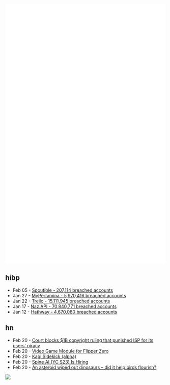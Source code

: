 ![Metrics](https://raw.githubusercontent.com/phixion/phixion/master/metrics.svg)

## hibp

<!--
for https://github.com/phixion/phixion/blob/main/.github/workflows/feeds.yml
-->
<!--START_SECTION:haveibeenpwnd-->
- Feb 05 - [Spoutible - 207,114 breached accounts](https://haveibeenpwned.com/PwnedWebsites#Spoutible)
- Jan 27 - [MyPertamina - 5,970,416 breached accounts](https://haveibeenpwned.com/PwnedWebsites#MyPertamina)
- Jan 22 - [Trello - 15,111,945 breached accounts](https://haveibeenpwned.com/PwnedWebsites#Trello)
- Jan 17 - [Naz.API - 70,840,771 breached accounts](https://haveibeenpwned.com/PwnedWebsites#NazApi)
- Jan 12 - [Hathway - 4,670,080 breached accounts](https://haveibeenpwned.com/PwnedWebsites#Hathway)
<!--END_SECTION:haveibeenpwnd-->

## hn

<!--
for https://github.com/phixion/phixion/blob/main/.github/workflows/feeds.yml
-->
<!--START_SECTION:hn-->
- Feb 20 - [Court blocks $1B copyright ruling that punished ISP for its users' piracy](https://arstechnica.com/tech-policy/2024/02/court-blocks-1-billion-copyright-ruling-that-punished-isp-for-its-users-piracy/)
- Feb 20 - [Video Game Module for Flipper Zero](https://shop.flipperzero.one/products/video-game-module-for-flipper-zero)
- Feb 20 - [Kagi Sidekick (alpha)](https://sidekick.kagi.com/)
- Feb 20 - [Spine AI (YC S23) Is Hiring](https://www.ycombinator.com/companies/spine-ai/jobs/Z1hz3BZ-lead-applied-ml-scientist)
- Feb 20 - [An asteroid wiped out dinosaurs – did it help birds flourish?](https://www.nytimes.com/2024/02/12/science/bird-evolution-asteroid-dinosaurs.html)
<!--END_SECTION:hn-->

<!--
for https://yhype.me
-->
![](https://hit.yhype.me/github/profile?user_id=13013670)
